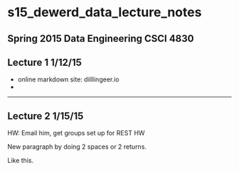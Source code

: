 # s15_dewerd_data_lecture_notes
Spring 2015 Data Engineering CSCI 4830
---
## Lecture 1 1/12/15
- online markdown site: dilllingeer.io
- 
---
## Lecture 2 1/15/15 
HW: Email him, get groups set up for REST HW

New paragraph by doing 2 spaces or 2 returns. 

Like this.



